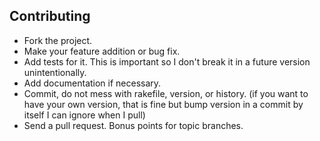 ## Contributing
* Fork the project.
* Make your feature addition or bug fix.
* Add tests for it. This is important so I don't break it in a
  future version unintentionally.
* Add documentation if necessary.
* Commit, do not mess with rakefile, version, or history.
  (if you want to have your own version, that is fine but bump version in a commit by itself I can ignore when I pull)
* Send a pull request. Bonus points for topic branches.